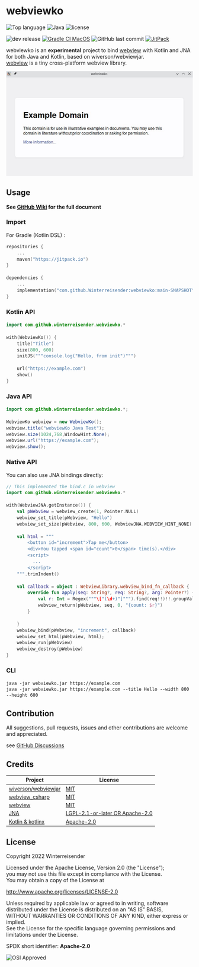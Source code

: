 # webviewko

![Top language](https://img.shields.io/github/languages/top/Winterreisender/webviewko?color=b99bf8&logo=kotlin)
![Java](https://img.shields.io/badge/Java-11,17-orange?logo=java)
![license](https://img.shields.io/github/license/Winterreisender/webviewko)

![dev release](https://img.shields.io/github/v/release/Winterreisender/webviewko?label=dev&include_prereleases)
[![Gradle CI MacOS](https://github.com/Winterreisender/webviewko/actions/workflows/gradle-ci.yml/badge.svg)](https://github.com/Winterreisender/webviewko/actions/workflows/gradle-ci.yml)
![GitHub last commit](https://img.shields.io/github/last-commit/Winterreisender/webviewko)
[![JitPack](https://jitpack.io/v/Winterreisender/webviewko.svg)](https://jitpack.io/#Winterreisender/webviewko)

webviewko is an **experimental** project to bind [webview](https://github.com/webview/webview) with Kotlin and JNA for both Java and Kotlin, based on wiverson/webviewjar.  
[webview](https://github.com/webview/webview) is a tiny cross-platform webview library.

![screenshot](screenshot.jpg)

## Usage

**See [GitHub Wiki](https://github.com/Winterreisender/webviewko/wiki) for the full document**

### Import

For Gradle (Kotlin DSL) :

```kotlin
repositories {
    ...
    maven("https://jitpack.io")
}

dependencies {
    ...
    implementation("com.github.Winterreisender:webviewko:main-SNAPSHOT")
}
```

### Kotlin API

```kotlin
import com.github.winterreisender.webviewko.*

with(WebviewKo()) {
    title("Title")
    size(800, 600)
    initJS("""console.log("Hello, from init")""")

    url("https://example.com")
    show()
}
```

### Java API

```java
import com.github.winterreisender.webviewko.*;

WebviewKo webview = new WebviewKo();
webview.title("webviewKo Java Test");
webview.size(1024,768,WindowHint.None);
webview.url("https://example.com");
webview.show();
```

### Native API

You can also use JNA bindings directly:

```kotlin
// This implemented the bind.c in webview
import com.github.winterreisender.webviewko.*

with(WebviewJNA.getInstance()) {
    val pWebview = webview_create(1, Pointer.NULL)
    webview_set_title(pWebview, "Hello")
    webview_set_size(pWebview, 800, 600, WebviewJNA.WEBVIEW_HINT_NONE)

    val html = """
        <button id="increment">Tap me</button>
        <div>You tapped <span id="count">0</span> time(s).</div>
        <script>
          ...
        </script>
    """.trimIndent()

    val callback = object : WebviewLibrary.webview_bind_fn_callback {
        override fun apply(seq: String?, req: String?, arg: Pointer?) {
            val r: Int = Regex("""\["(\d+)"]""").find(req!!)!!.groupValues[1].toInt() + 1
            webview_return(pWebview, seq, 0, "{count: $r}")
        }

    }
    webview_bind(pWebview, "increment", callback)
    webview_set_html(pWebview, html);
    webview_run(pWebview)
    webview_destroy(pWebview)
}
```

### CLI

```shell
java -jar webviewko.jar https://example.com
java -jar webviewko.jar https://example.com --title Hello --width 800 --height 600
```

## Contribution

All suggestions, pull requests, issues and other contributions are welcome and appreciated.

see [GitHub Discussions](https://github.com/Winterreisender/webviewko/discussions)

## Credits

| Project                                                       | License                                                                                          |
|---------------------------------------------------------------|--------------------------------------------------------------------------------------------------|
| [wiverson/webviewjar](https://github.com/wiverson/webviewjar) | [MIT](https://github.com/wiverson/webviewjar/blob/master/LICENSE)                                |
| [webview_csharp](https://github.com/webview/webview_csharp)   | [MIT](https://github.com/webview/webview_csharp/blob/master/LICENSE)                             |
| [webview](https://github.com/webview/webview)                 | [MIT](https://github.com/webview/webview/blob/master/LICENSE)                                    |
| [JNA](https://github.com/java-native-access/jna)              | [LGPL-2.1-or-later OR Apache-2.0](https://github.com/java-native-access/jna/blob/master/LICENSE) |
| [Kotlin & kotlinx](https://kotlinlang.org/)                   | [Apache-2.0](https://github.com/JetBrains/kotlin/blob/master/LICENSE)                            |

## License

Copyright 2022 Winterreisender

Licensed under the Apache License, Version 2.0 (the "License");  
you may not use this file except in compliance with the License.  
You may obtain a copy of the License at

http://www.apache.org/licenses/LICENSE-2.0

Unless required by applicable law or agreed to in writing, software  
distributed under the License is distributed on an "AS IS" BASIS,  
WITHOUT WARRANTIES OR CONDITIONS OF ANY KIND, either express or implied.  
See the License for the specific language governing permissions and  
limitations under the License.

SPDX short identifier: **Apache-2.0**

![OSI Approved](https://opensource.org/files/OSIApproved_100X125.png)
